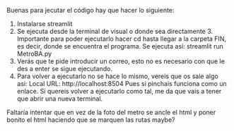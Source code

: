 Buenas para jecutar el código hay que hacer lo siguiente:
  1. Instalarse streamlit
  2. Se ejecuta desde la terminal de visual o donde sea directamente
    3. Importante para poder ejecutarlo hacer cd hasta llegar a la carpeta FIN, es decir, donde se encuentra el programa.
       Se ejecuta así: 
        streamlit run MetroBA.py
  4. Verás que te pide introducir un correo, esto no es necesario con que le des a enter se sigue ejecutando.
  5. Para volver a ejecutarlo no se hace lo mismo, vereis que os sale algo asi:
      Local URL: http://localhost:8504
      Pues si pinchais funciona como un enlace. Si quereis volver a ejecutarlo como tal, me da que vais a tener que abrir una nueva terminal.


Faltaría intentar que en vez de la foto del metro se ancle el html y poner bonito el html haciendo que se marquen las rutas maybe?

